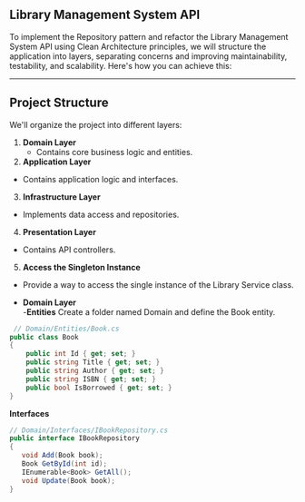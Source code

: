## **Library Management System API**
To implement the Repository pattern and refactor the Library Management System API using Clean Architecture principles, we will structure the application into layers, separating concerns and improving maintainability, testability, and scalability. Here's how you can achieve this:

---
## **Project Structure**

We'll organize the project into different layers:

1. **Domain Layer** 
   - Contains core business logic and entities.
2. **Application Layer**
  - Contains application logic and interfaces.
3. **Infrastructure Layer**
 - Implements data access and repositories.
4. **Presentation Layer**
 - Contains API controllers.
5. **Access the Singleton Instance**
 - Provide a way to access the single instance of the Library Service class.

 - **Domain Layer**  
   -**Entities** Create a folder named Domain and define the Book entity.
```csharp
 // Domain/Entities/Book.cs
public class Book
{
    public int Id { get; set; }
    public string Title { get; set; }
    public string Author { get; set; }
    public string ISBN { get; set; }
    public bool IsBorrowed { get; set; }
}
```
  **Interfaces** 
 ```csharp
 // Domain/Interfaces/IBookRepository.cs
public interface IBookRepository
{
    void Add(Book book);
    Book GetById(int id);
    IEnumerable<Book> GetAll();
    void Update(Book book);
}
 ```
 
 
 
 
